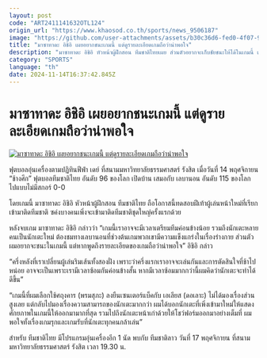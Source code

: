 ```yaml
---
layout: post
code: "ART2411141632OTL124"
origin_url: "https://www.khaosod.co.th/sports/news_9506187"
image: "https://github.com/user-attachments/assets/b30c36d6-fed0-4f07-9158-b511f5f8293c"
title: "มาซาทาดะ อิชิอิ เผยอยากชนะเกมนี้ แต่ดูรายละเอียดเกมถือว่าน่าพอใจ"
description: "มาซาทาดะ อิชิอิ หัวหน้าผู้ฝึกสอน ทีมชาติไทยเผย ส่วนตัวอยากจะเก็บชัยชนะให้ได้ในเกมนี้ แต่พอมาดูรายละเอียดของเกมก็ถือว่าน่าพอใจ"
category: "SPORTS"
language: "th"
date: 2024-11-14T16:37:42.845Z
---
```


# มาซาทาดะ อิชิอิ เผยอยากชนะเกมนี้ แต่ดูรายละเอียดเกมถือว่าน่าพอใจ

[![มาซาทาดะ อิชิอิ เผยอยากชนะเกมนี้ แต่ดูรายละเอียดเกมถือว่าน่าพอใจ](https://www.khaosod.co.th/wpapp/uploads/2024/11/bjyr.jpg "มาซาทาดะ อิชิอิ เผยอยากชนะเกมนี้ แต่ดูรายละเอียดเกมถือว่าน่าพอใจ")](https://www.khaosod.co.th/wpapp/uploads/2024/11/bjyr.jpg)

ฟุตบอลอุ่นเครื่องตามปฏิทินฟีฟ่า เดย์ ที่สนามมหาวิทยาลัยธรรมศาสตร์ รังสิต เมื่อวันที่ 14 พฤศจิกายน “ช้างศึก” ฟุตบอลทีมชาติไทย อันดับ 96 ของโลก เปิดบ้าน เสมอกับ เลบานอน อันดับ 115 ของโลก ไปแบบไม่มีสกอร์ 0-0

โดยเกมนี้ มาซาทาดะ อิชิอิ หัวหน้าผู้ฝึกสอน ทีมชาติไทย ถือโอกาสนี้ทดสอบฝีเท้าผู้เล่นหน้าใหม่ที่เรียกเข้ามาติดทีมชาติ ซค่งบางคนเพิ่งจะเข้ามาติดทีมชาติชุดใหญ่ครั้งแรกด้วย

หลังจบเกม มาซาทาดะ อิชิอิ กล่าวว่า “เกมนี้เราอาจจะมีเวลาเตรียมทีมค่อนข้างน้อย รวมถึงนักเตะหลายคนเป็นนักเตะใหม่ ต้องชมทางเลบานอนที่ช่วงต้นเกมพวกเขามีความแข็งแกร่งในเรื่องร่างกาย ส่วนตัวผมอยากจะชนะในเกมนี้ แต่หากพูดถึงรายละเอียดของเกมถือว่าน่าพอใจ” อิชิอิ กล่าว

“ครึ่งหลังที่เราเปลี่ยนผู้เล่นริมเส้นทั้งสองฝั่ง เพราะว่าครึ่งแรกเราอาจจะเล่นกันและการตัดสินใจที่ช้าไปหน่อย อาจจะเป็นเพราะเรามีเวลาซ้อมกันค่อนข้างสั้น หากมีเวลาซ้อมมากกว่านี้ผมคิดว่านักเตะจะทำได้ดีขึ้น”

“เกมนี้ที่ผมเลือกใช้ศฤงคาร (พรมสุภะ) ลงยืนเซนเตอร์แบ็คกับ เอเลียส (ดอเลาะ) ไม่ได้มองเรื่องส่วนสูงเลย แต่กลับไปมองเรื่องความสามารถของนักเตะมากกว่า ผมได้บอกนักเตะที่เพิ่งเข้ามาใหม่ให้แสดงศักยภาพในเกมนี้ให้ออกมามากที่สุด รวมไปถึงนักเตะหน้าเก่าด้วยให้โชว์ฟอร์มออกมาอย่างเต็มที่ ผมพอใจทั้งเรื่องเกมรุกและเกมรับที่นักเตะทุกคนกล้าเล่น”

สำหรับ ทีมชาติไทย มีโปรแกรมอุ่นเครื่องอีก 1 นัด พบกับ ทีมชาติลาว วันที่ 17 พฤศจิกายน ที่สนามมหาวิทยาลัยธรรมศาสตร์ รังสิต เวลา 19.30 น.